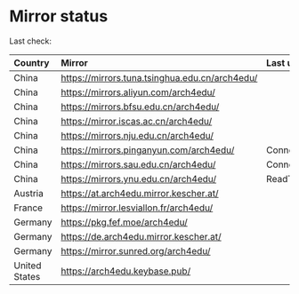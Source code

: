 <script src="./time.js"></script>
# Mirror status
Last check: <script type="text/javascript">localize(1673212563.4372709);</script>

|Country|Mirror|Last update|
|:------|:-----|:----------|
|China|https://mirrors.tuna.tsinghua.edu.cn/arch4edu/|<script type="text/javascript">localize(1673159592);</script>|
|China|https://mirrors.aliyun.com/arch4edu/|<script type="text/javascript">localize(1673202666);</script>|
|China|https://mirrors.bfsu.edu.cn/arch4edu/|<script type="text/javascript">localize(1673159592);</script>|
|China|https://mirror.iscas.ac.cn/arch4edu/|<script type="text/javascript">localize(1673202666);</script>|
|China|https://mirrors.nju.edu.cn/arch4edu/|<script type="text/javascript">localize(1673116340);</script>|
|China|https://mirrors.pinganyun.com/arch4edu/|ConnectTimeout|
|China|https://mirrors.sau.edu.cn/arch4edu/|ConnectionError|
|China|https://mirrors.ynu.edu.cn/arch4edu/|ReadTimeout|
|Austria|https://at.arch4edu.mirror.kescher.at/|<script type="text/javascript">localize(1673159592);</script>|
|France|https://mirror.lesviallon.fr/arch4edu/|<script type="text/javascript">localize(1673159592);</script>|
|Germany|https://pkg.fef.moe/arch4edu/|<script type="text/javascript">localize(1673159592);</script>|
|Germany|https://de.arch4edu.mirror.kescher.at/|<script type="text/javascript">localize(1673159592);</script>|
|Germany|https://mirror.sunred.org/arch4edu/|<script type="text/javascript">localize(1673159592);</script>|
|United States|https://arch4edu.keybase.pub/|<script type="text/javascript">localize(1673159592);</script>|

<script src="./tablefilter/tablefilter.js"></script>
<script src="./table.js"></script>